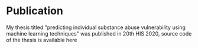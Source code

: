 # Publication

My thesis titled "predicting individual substance abuse vulnerability using machine learning techniques" was published in 20th HIS 2020, source code of the thesis is available here
